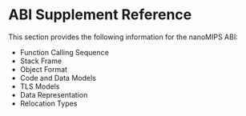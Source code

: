 # ABI Supplement Reference

This section provides the following information for the nanoMIPS ABI:

* Function Calling Sequence
* Stack Frame
* Object Format
* Code and Data Models
* TLS Models
* Data Representation
* Relocation Types



